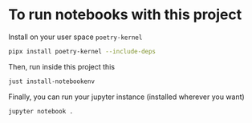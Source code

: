 # To run notebooks with this project

Install on your user space `poetry-kernel`

```sh
pipx install poetry-kernel --include-deps
```

Then, run inside this project this

```sh
just install-notebookenv
```

Finally, you can run your jupyter instance (installed wherever you want)

```sh
jupyter notebook .
```
